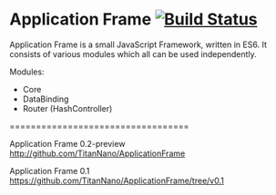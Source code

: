 Application Frame [![Build Status](https://travis-ci.org/TitanNanoDE/ApplicationFrame.svg?branch=master)](https://travis-ci.org/TitanNanoDE/ApplicationFrame)
=================================

Application Frame is a small JavaScript Framework, written in ES6.
It consists of various modules which all can be used independently.

Modules:
  - Core
  - DataBinding
  - Router (HashController)




==================================

Application Frame 0.2-preview http://github.com/TitanNano/ApplicationFrame

Application Frame 0.1 https://github.com/TitanNano/ApplicationFrame/tree/v0.1
